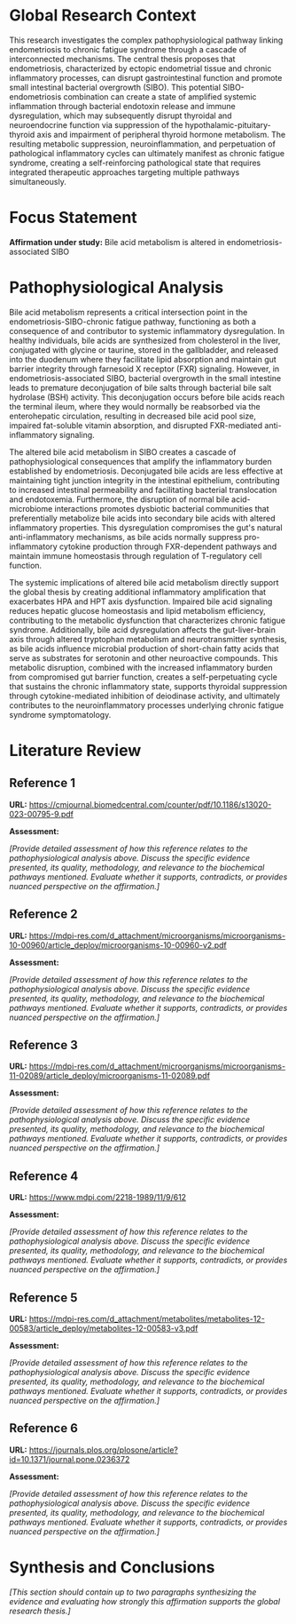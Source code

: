 # Global Research Context

This research investigates the complex pathophysiological pathway linking endometriosis to chronic fatigue syndrome through a cascade of interconnected mechanisms. The central thesis proposes that endometriosis, characterized by ectopic endometrial tissue and chronic inflammatory processes, can disrupt gastrointestinal function and promote small intestinal bacterial overgrowth (SIBO). This potential SIBO-endometriosis combination can create a state of amplified systemic inflammation through bacterial endotoxin release and immune dysregulation, which may subsequently disrupt thyroidal and neuroendocrine function via suppression of the hypothalamic-pituitary-thyroid axis and impairment of peripheral thyroid hormone metabolism. The resulting metabolic suppression, neuroinflammation, and perpetuation of pathological inflammatory cycles can ultimately manifest as chronic fatigue syndrome, creating a self-reinforcing pathological state that requires integrated therapeutic approaches targeting multiple pathways simultaneously.

# Focus Statement

**Affirmation under study:** Bile acid metabolism is altered in endometriosis-associated SIBO

# Pathophysiological Analysis

Bile acid metabolism represents a critical intersection point in the endometriosis-SIBO-chronic fatigue pathway, functioning as both a consequence of and contributor to systemic inflammatory dysregulation. In healthy individuals, bile acids are synthesized from cholesterol in the liver, conjugated with glycine or taurine, stored in the gallbladder, and released into the duodenum where they facilitate lipid absorption and maintain gut barrier integrity through farnesoid X receptor (FXR) signaling. However, in endometriosis-associated SIBO, bacterial overgrowth in the small intestine leads to premature deconjugation of bile salts through bacterial bile salt hydrolase (BSH) activity. This deconjugation occurs before bile acids reach the terminal ileum, where they would normally be reabsorbed via the enterohepatic circulation, resulting in decreased bile acid pool size, impaired fat-soluble vitamin absorption, and disrupted FXR-mediated anti-inflammatory signaling.

The altered bile acid metabolism in SIBO creates a cascade of pathophysiological consequences that amplify the inflammatory burden established by endometriosis. Deconjugated bile acids are less effective at maintaining tight junction integrity in the intestinal epithelium, contributing to increased intestinal permeability and facilitating bacterial translocation and endotoxemia. Furthermore, the disruption of normal bile acid-microbiome interactions promotes dysbiotic bacterial communities that preferentially metabolize bile acids into secondary bile acids with altered inflammatory properties. This dysregulation compromises the gut's natural anti-inflammatory mechanisms, as bile acids normally suppress pro-inflammatory cytokine production through FXR-dependent pathways and maintain immune homeostasis through regulation of T-regulatory cell function.

The systemic implications of altered bile acid metabolism directly support the global thesis by creating additional inflammatory amplification that exacerbates HPA and HPT axis dysfunction. Impaired bile acid signaling reduces hepatic glucose homeostasis and lipid metabolism efficiency, contributing to the metabolic dysfunction that characterizes chronic fatigue syndrome. Additionally, bile acid dysregulation affects the gut-liver-brain axis through altered tryptophan metabolism and neurotransmitter synthesis, as bile acids influence microbial production of short-chain fatty acids that serve as substrates for serotonin and other neuroactive compounds. This metabolic disruption, combined with the increased inflammatory burden from compromised gut barrier function, creates a self-perpetuating cycle that sustains the chronic inflammatory state, supports thyroidal suppression through cytokine-mediated inhibition of deiodinase activity, and ultimately contributes to the neuroinflammatory processes underlying chronic fatigue syndrome symptomatology.

# Literature Review

## Reference 1

**URL:** https://cmjournal.biomedcentral.com/counter/pdf/10.1186/s13020-023-00795-9.pdf

**Assessment:**

*[Provide detailed assessment of how this reference relates to the pathophysiological analysis above. Discuss the specific evidence presented, its quality, methodology, and relevance to the biochemical pathways mentioned. Evaluate whether it supports, contradicts, or provides nuanced perspective on the affirmation.]*

## Reference 2

**URL:** https://mdpi-res.com/d_attachment/microorganisms/microorganisms-10-00960/article_deploy/microorganisms-10-00960-v2.pdf

**Assessment:**

*[Provide detailed assessment of how this reference relates to the pathophysiological analysis above. Discuss the specific evidence presented, its quality, methodology, and relevance to the biochemical pathways mentioned. Evaluate whether it supports, contradicts, or provides nuanced perspective on the affirmation.]*

## Reference 3

**URL:** https://mdpi-res.com/d_attachment/microorganisms/microorganisms-11-02089/article_deploy/microorganisms-11-02089.pdf

**Assessment:**

*[Provide detailed assessment of how this reference relates to the pathophysiological analysis above. Discuss the specific evidence presented, its quality, methodology, and relevance to the biochemical pathways mentioned. Evaluate whether it supports, contradicts, or provides nuanced perspective on the affirmation.]*

## Reference 4

**URL:** https://www.mdpi.com/2218-1989/11/9/612

**Assessment:**

*[Provide detailed assessment of how this reference relates to the pathophysiological analysis above. Discuss the specific evidence presented, its quality, methodology, and relevance to the biochemical pathways mentioned. Evaluate whether it supports, contradicts, or provides nuanced perspective on the affirmation.]*

## Reference 5

**URL:** https://mdpi-res.com/d_attachment/metabolites/metabolites-12-00583/article_deploy/metabolites-12-00583-v3.pdf

**Assessment:**

*[Provide detailed assessment of how this reference relates to the pathophysiological analysis above. Discuss the specific evidence presented, its quality, methodology, and relevance to the biochemical pathways mentioned. Evaluate whether it supports, contradicts, or provides nuanced perspective on the affirmation.]*

## Reference 6

**URL:** https://journals.plos.org/plosone/article?id=10.1371/journal.pone.0236372

**Assessment:**

*[Provide detailed assessment of how this reference relates to the pathophysiological analysis above. Discuss the specific evidence presented, its quality, methodology, and relevance to the biochemical pathways mentioned. Evaluate whether it supports, contradicts, or provides nuanced perspective on the affirmation.]*

# Synthesis and Conclusions

*[This section should contain up to two paragraphs synthesizing the evidence and evaluating how strongly this affirmation supports the global research thesis.]*

